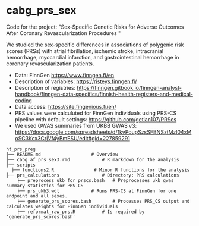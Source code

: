 # cabg_prs_sex
Code for the project: "Sex-Specific Genetic Risks for Adverse Outcomes  After Coronary Revascularization Procedures "

We studied the sex-specific differences in associations of polygenic risk scores (PRSs) with atrial fibrillation, ischemic stroke, intracranial hemorrhage, myocardial infarction, and gastrointestinal hemorrhage in coronary revascularization patients. 

* Data: FinnGen https://www.finngen.fi/en
* Description of variables: https://risteys.finngen.fi/
* Description of registries: https://finngen.gitbook.io/finngen-analyst-handbook/finngen-data-specifics/finnish-health-registers-and-medical-coding
* Data access: https://site.fingenious.fi/en/
* PRS values were calculuted for FinnGen individuals using PRS-CS pipeline with default settings: https://github.com/getian107/PRScs
* We used GWAS summaries from UKBB GWAS v3: https://docs.google.com/spreadsheets/d/1kvPoupSzsSFBNSztMzl04xMoSC3Kcx3CrjVf4yBmESU/edit#gid=227859291

```
ht_prs_preg
├── README.md                   # Overview
├── cabg_af_prs_sex3.rmd            # R markdown for the analysis
├── scripts
  ├── functions2.R               # Minor R functions for the analysis
├── prs_calculations		  		# Directory: PRS calculations
	├── preprocess_ukb_for_prscs.bash	# Preprocesses ukb gwas summary statistics for PRS-CS
	├── prs_ukb3.wdl			# Runs PRS-CS at FinnGen for one endpoint and all sexes.
	├── generate_prs_scores.bash		# Processes PRS_CS output and calculates weights for FinnGen individuals
	├── reformat_raw_prs.R 			# Is required by 'generate_prs_scores.bash'

```
